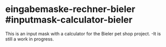 # eingabemaske-rechner-bieler     #inputmask-calculator-bieler

This is an input mask with a calculator for the Bieler pet shop project.
-It is still a work in progress.
